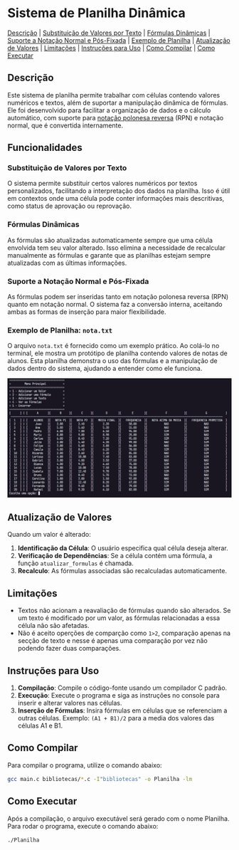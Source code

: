 # Sistema de Planilha Dinâmica

[Descrição](#descrição) | [Substituição de Valores por Texto](#substituição-de-valores-por-texto) | [Fórmulas Dinâmicas](#fórmulas-dinâmicas) | [Suporte a Notação Normal e Pós-Fixada](#suporte-a-notação-normal-e-pós-fixada) | [Exemplo de Planilha](#exemplo-de-planilha-notatxt) | [Atualização de Valores](#atualização-de-valores) | [Limitações](#limitações) | [Instruções para Uso](#instruções-para-uso) | [Como Compilar](#como-compilar) | [Como Executar](#como-executar)


## Descrição
Este sistema de planilha permite trabalhar com células contendo valores numéricos e textos, além de suportar a manipulação dinâmica de fórmulas. Ele foi desenvolvido para facilitar a organização de dados e o cálculo automático, com suporte para [notação polonesa reversa](https://github.com/MonikAlves/Calculadora-Pos-Fixada) (RPN) e notação normal, que é convertida internamente.

## Funcionalidades

### Substituição de Valores por Texto
O sistema permite substituir certos valores numéricos por textos personalizados, facilitando a interpretação dos dados na planilha. Isso é útil em contextos onde uma célula pode conter informações mais descritivas, como status de aprovação ou reprovação.

### Fórmulas Dinâmicas
As fórmulas são atualizadas automaticamente sempre que uma célula envolvida tem seu valor alterado. Isso elimina a necessidade de recalcular manualmente as fórmulas e garante que as planilhas estejam sempre atualizadas com as últimas informações.

### Suporte a Notação Normal e Pós-Fixada
As fórmulas podem ser inseridas tanto em notação polonesa reversa (RPN) quanto em notação normal. O sistema faz a conversão interna, aceitando ambas as formas de inserção para maior flexibilidade.

### Exemplo de Planilha: `nota.txt`
O arquivo `nota.txt` é fornecido como um exemplo prático. Ao colá-lo no terminal, ele mostra um protótipo de planilha contendo valores de notas de alunos. Esta planilha demonstra o uso das fórmulas e a manipulação de dados dentro do sistema, ajudando a entender como ele funciona.

<img src="image/exemplo.png" alt="Texto Alternativo" width="600"/>


## Atualização de Valores

Quando um valor é alterado:
1. **Identificação da Célula**: O usuário especifica qual célula deseja alterar.
2. **Verificação de Dependências**: Se a célula contém uma fórmula, a função `atualizar_formulas` é chamada.
3. **Recalculo**: As fórmulas associadas são recalculadas automaticamente.

## Limitações

- Textos não acionam a reavaliação de fórmulas quando são alterados. Se um texto é modificado por um valor, as fórmulas relacionadas a essa célula não são afetadas.
- Não é aceito operções de comparção como `1>2`, comparação apenas na secção de texto e nesse é apenas uma comparação por vez não podendo fazer duas comparações.

## Instruções para Uso

1. **Compilação**: Compile o código-fonte usando um compilador C padrão.
2. **Execução**: Execute o programa e siga as instruções no console para inserir e alterar valores nas células.
3. **Inserção de Fórmulas**: Insira fórmulas em células que se referenciam a outras células. Exemplo: `(A1 + B1)/2` para a media dos valores das células A1 e B1.


## Como Compilar

Para compilar o programa, utilize o comando abaixo:

```bash
gcc main.c bibliotecas/*.c -I"bibliotecas" -o Planilha -lm
```
## Como Executar
Após a compilação, o arquivo executável será gerado com o nome Planilha. Para rodar o programa, execute o comando abaixo:

```bash
./Planilha
```
